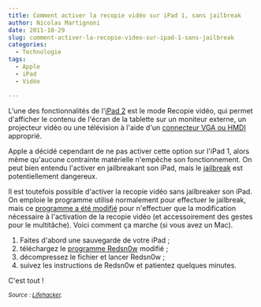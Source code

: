 ```yaml
---
title: Comment activer la recopie vidéo sur iPad 1, sans jailbreak
author: Nicolas Martignoni
date: 2011-10-29
slug: comment-activer-la-recopie-video-sur-ipad-1-sans-jailbreak
categories:
  - Technologie
tags:
  - Apple
  - iPad
  - Vidéo

---
```

L'une des fonctionnalités de l'[iPad 2][1] est le mode Recopie vidéo, qui permet d'afficher le contenu de l'écran de la tablette sur un moniteur externe, un projecteur vidéo ou une télévision à l'aide d'un [connecteur VGA ou HMDI][2] approprié.

Apple a décidé cependant de ne pas activer cette option sur l'iPad 1, alors même qu'aucune contrainte matérielle n'empêche son fonctionnement. On peut bien entendu l'activer en jailbreakant son iPad, mais le [jailbreak][5] est potentiellement dangereux.

Il est toutefois possible d'activer la recopie vidéo sans jailbreaker son iPad. On emploie le programme utilisé normalement pour effectuer le jailbreak, mais ce [programme a été modifié][7] pour n'effectuer que la modification nécessaire à l'activation de la recopie vidéo (et accessoirement des gestes pour le multitâche). Voici comment ça marche (si vous avez un Mac).

  1. Faites d'abord une sauvegarde de votre iPad ;
  2. téléchargez le [programme Redsn0w][8] modifié ;
  3. décompressez le fichier et lancer Redsn0w ;
  4. suivez les instructions de Redsn0w et patientez quelques minutes.

C'est tout !

_<small>Source : [Lifehacker][9].</small>_

 [1]: https://www.apple.com/chfr/ipad/
 [2]: https://www.apple.com/ch-fr/shop/ipad/ipad-accessories
 [5]: https://fr.wikipedia.org/wiki/Jailbreak
 [7]: http://modmyi.com/forums/ipad-jailbreaking/783541-ipad-1-gestures-display-mirroring-without-jailbreak.html
 [8]: http://localhostr.com/file/Akqdwni/redsn0w_mac_0.9.9b5_gestures_only.zip
 [9]: https://lifehacker.com/how-to-enable-multitasking-gestures-and-display-mirrori-5851823

<!--more-->
